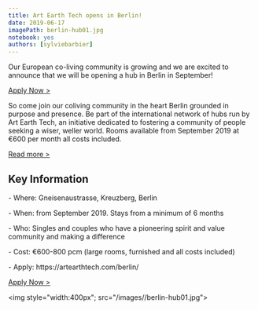 ```yaml
---
title: Art Earth Tech opens in Berlin!
date: 2019-06-17
imagePath: berlin-hub01.jpg
notebook: yes
authors: [sylviebarbier]
---
```



Our European co-living community is growing and we are excited to announce that we will be opening a hub in Berlin in September!

[Apply Now >]

[Apply Now >]:https://docs.google.com/forms/d/1jNUUlWj5UVqceQnEjKh74eIxWN7aXreeGU4Q79Lihio/edit

So come join our coliving community in the heart Berlin grounded in purpose and presence. Be part of the international network of hubs run by Art Earth Tech, an initiative dedicated to fostering a community of people seeking a wiser, weller world. Rooms available from September 2019 at €600 per month all costs included.

[Read more >]

[Read more >]: http://artearthtech.com/hubs/berlin/

## Key Information

<p> - Where: Gneisenaustrasse, Kreuzberg, Berlin </p>
<p> - When: from September 2019. Stays from a minimum of 6 months </p>
<p> - Who: Singles and couples who have a pioneering spirit and value community and making a difference </p>
<p> - Cost: €600-800 pcm (large rooms, furnished and all costs included) </p>
<p> - Apply: https://artearthtech.com/berlin/ </p>


[Apply Now >]

<img style="width:400px"; src="/images//berlin-hub01.jpg">

